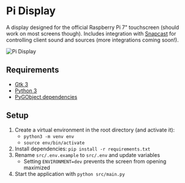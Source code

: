 # Pi Display

A display designed for the official Raspberry Pi 7" touchscreen (should work on most screens though).  Includes integration with [Snapcast](https://github.com/badaix/snapcast) for controlling client sound and sources (more integrations coming soon!).

![Pi Display](https://i.imgur.com/D5hvAvE.gif)

## Requirements
- [Gtk 3](https://www.gtk.org)
- [Python 3](https://www.python.org/)
- [PyGObject dependencies](https://pygobject.readthedocs.io/en/latest/getting_started.html)

## Setup
1. Create a virtual environment in the root directory (and activate it):
    - `python3 -m venv env`
    - `source env/bin/activate`
2. Install dependencies: `pip install -r requirements.txt`
3. Rename `src/.env.example` to `src/.env` and update variables
    - Setting `ENVIRONMENT=dev` prevents the screen from opening maximized
4. Start the application with `python src/main.py`
